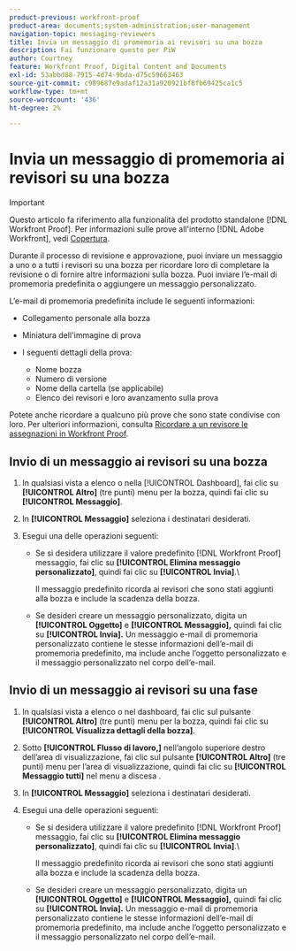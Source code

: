 ```yaml
---
product-previous: workfront-proof
product-area: documents;system-administration;user-management
navigation-topic: messaging-reviewers
title: Invia un messaggio di promemoria ai revisori su una bozza
description: Fai funzionare questo per PiW
author: Courtney
feature: Workfront Proof, Digital Content and Documents
exl-id: 53abbd88-7915-4d74-9bda-d75c59663463
source-git-commit: c989687e9adaf12a31a920921bf8fb69425ca1c5
workflow-type: tm+mt
source-wordcount: '436'
ht-degree: 2%

---
```


# Invia un messaggio di promemoria ai revisori su una bozza

>[!IMPORTANT]
>
>Questo articolo fa riferimento alla funzionalità del prodotto standalone [!DNL Workfront Proof]. Per informazioni sulle prove all&#39;interno [!DNL Adobe Workfront], vedi [Copertura](../../../review-and-approve-work/proofing/proofing.md).

<!--
<p style="color: #000000;" data-mc-conditions="QuicksilverOrClassic.Draft mode">Make this work for PiW</p>
-->

Durante il processo di revisione e approvazione, puoi inviare un messaggio a uno o a tutti i revisori su una bozza per ricordare loro di completare la revisione o di fornire altre informazioni sulla bozza. Puoi inviare l’e-mail di promemoria predefinita o aggiungere un messaggio personalizzato.

L’e-mail di promemoria predefinita include le seguenti informazioni:

* Collegamento personale alla bozza
* Miniatura dell&#39;immagine di prova
* I seguenti dettagli della prova:

   * Nome bozza
   * Numero di versione
   * Nome della cartella (se applicabile)
   * Elenco dei revisori e loro avanzamento sulla prova

Potete anche ricordare a qualcuno più prove che sono state condivise con loro. Per ulteriori informazioni, consulta [Ricordare a un revisore le assegnazioni in Workfront Proof](../../../workfront-proof/wp-emailsntfctns/messaging-reviewers/remind-reviewer-assignments-wp.md).

## Invio di un messaggio ai revisori su una bozza

1. In qualsiasi vista a elenco o nella [!UICONTROL Dashboard], fai clic su **[!UICONTROL Altro]** (tre punti) menu per la bozza, quindi fai clic su **[!UICONTROL Messaggio]**.

1. In **[!UICONTROL Messaggio]** seleziona i destinatari desiderati.
1. Esegui una delle operazioni seguenti:

   * Se si desidera utilizzare il valore predefinito [!DNL Workfront Proof] messaggio, fai clic su **[!UICONTROL Elimina messaggio personalizzato]**, quindi fai clic su **[!UICONTROL Invia]**.\

      Il messaggio predefinito ricorda ai revisori che sono stati aggiunti alla bozza e include la scadenza della bozza.

   * Se desideri creare un messaggio personalizzato, digita un **[!UICONTROL Oggetto]** e **[!UICONTROL Messaggio],** quindi fai clic su **[!UICONTROL Invia].**&#x200B; Un messaggio e-mail di promemoria personalizzato contiene le stesse informazioni dell’e-mail di promemoria predefinito, ma include anche l’oggetto personalizzato e il messaggio personalizzato nel corpo dell’e-mail.

## Invio di un messaggio ai revisori su una fase

1. In qualsiasi vista a elenco o nel dashboard, fai clic sul pulsante **[!UICONTROL Altro]** (tre punti) menu per la bozza, quindi fai clic su **[!UICONTROL Visualizza dettagli della bozza]**.

1. Sotto **[!UICONTROL Flusso di lavoro,]** nell’angolo superiore destro dell’area di visualizzazione, fai clic sul pulsante **[!UICONTROL Altro]** (tre punti) menu per l’area di visualizzazione, quindi fai clic su **[!UICONTROL Messaggio tutti]** nel menu a discesa .

1. In **[!UICONTROL Messaggio]** seleziona i destinatari desiderati.
1. Esegui una delle operazioni seguenti:

   * Se si desidera utilizzare il valore predefinito [!DNL Workfront Proof] messaggio, fai clic su **[!UICONTROL Elimina messaggio personalizzato]**, quindi fai clic su **[!UICONTROL Invia]**.\

      Il messaggio predefinito ricorda ai revisori che sono stati aggiunti alla bozza e include la scadenza della bozza.

   * Se desideri creare un messaggio personalizzato, digita un **[!UICONTROL Oggetto]** e **[!UICONTROL Messaggio],** quindi fai clic su **[!UICONTROL Invia].**&#x200B; Un messaggio e-mail di promemoria personalizzato contiene le stesse informazioni dell’e-mail di promemoria predefinito, ma include anche l’oggetto personalizzato e il messaggio personalizzato nel corpo dell’e-mail.
